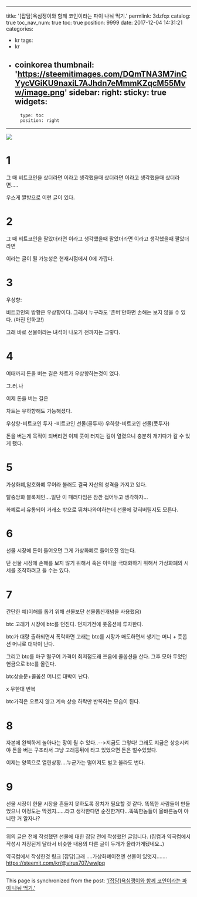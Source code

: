 
---
title: '[잡담]욕심쟁이와 함께 코인이라는 파이 나눠 먹기.'
permlink: 3dzfqx
catalog: true
toc_nav_num: true
toc: true
position: 9999
date: 2017-12-04 14:31:21
categories:
- kr
tags:
- kr
- coinkorea
thumbnail: 'https://steemitimages.com/DQmTNA3M7inCYycVGiKU9naxiL7AJhdn7eMmmKZqcM55Mvw/image.png'
sidebar:
    right:
        sticky: true
widgets:
    -
        type: toc
        position: right
---


![](https://steemitimages.com/DQmTNA3M7inCYycVGiKU9naxiL7AJhdn7eMmmKZqcM55Mvw/image.png)

# 1

그 때 비트코인을 샀더라면
이라고 생각했을때 샀더라면
이라고 생각했을때 샀더라면.....

우스게 짤방으로 이런 글이 있다.

# 2

그 때 비트코인을 팔았더라면
이라고 생각했을때 팔았더라면
이라고 생각했을때 팔았더라면

이라는 글이 될 가능성은 현재시점에서 0에 가깝다.

# 3

우상향:

비트코인의 방향은 우상향이다. 그래서 누구라도 '존버'만하면 손해는 보지 않을 수 있다.
(마진 안하고!)

그래 바로 선물이라는 녀석이 나오기 전까지는 그렇다.

# 4
여태까지 돈을 버는 길은 차트가 우상향하는것이 었다. 

그.러.나

이제 돈을 버는 길은 

차트는 우하향해도 가능해졌다.

우상향-비트코인 투자
               -비트코인 선물(콜투자)
우하향-비트코인 선물(풋투자)

돈을 버는게 목적이 되버리면 이제 풋이 터지는 길이 열렸으니 충분히 개기다가 갈 수 있게 됐다.

# 5
가상화폐,암호화폐 무어라 불러도 결국 자산의 성격을 가지고 있다. 

탈중앙화 블록체인....일단 이 패러다임은 잠깐 접어두고 생각하자...

화폐로서 유통되어 거래소 밖으로 뛰쳐나와야하는데 선물에 갖혀버릴지도 모른다.


# 6

선물 시장에 돈이 들어오면 그게 가상화폐로 들어오진 않는다.

단 선물 시장에 손해를 보지 않기 위해서 혹은 이익을 극대화하기 위해서 가상화폐의 시세를 조작하려고 들 수는 있다. 


# 7
간단한 예(이해를 돕기 위해 선물보단 선물옵션개념을 사용했음)

btc 고래가 시장에 btc를 던진다. 던지기전에 풋옵션에 투자한다.

btc가 대량 출하되면서 폭락하면 고래는 btc를 시장가 매도하면서 생기는 머니 + 풋옵션 머니로 대박이 난다.

그리고 btc를 마구 떨구어 가격이 최저점도래 쯔음에 콜옵션을 산다. 그후  모아 두었던 현금으로 btc를 올린다.

btc상승분+콜옵션 머니로 대박이 난다.

x 무한대 반복

btc가격은 오르지 않고 계속 상승 하락만 반복하는 모습이 된다.

# 8

자본에 완벽하게 놀아나는 장이 될 수 있다..-->지금도 그렇다! 그래도 지금은 상승시켜야 돈을 버는 구조라서 그냥 고래등뒤에 타고 있었으면 돈은 벌수있었다. 

이제는 양쪽으로 열린상황....누군가는 떨어져도 벌고 올라도 번다.

# 9

선물 시장이 현물 시장을 흔들지 못하도록 장치가 필요할 것 같다.
똑똑한 사람들이 만들었으니 이정도는 막겠지......라고 생각한다면 순진한거다...똑똑한놈들이 올바른놈이 아니란 거 알자나?



--------------------------------------------------------------------------------------------------------------------------------------------------------

위의 글은 전에 작성했던 선물에 대한 잡담 전에 작성했던 글입니다.
(집컴과 약국컴에서 작성시 저장된게 달라서 비슷한 내용의 다른 글이 두개가 올라가게됐네요..)

약국컴에서 작성한것 링크
[잡담]그래 ....가상화폐이전엔 선물이 있엇지.......
https://steemit.com/kr/@virus707/wwlpq

- - -

This page is synchronized from the post: ['[잡담]욕심쟁이와 함께 코인이라는 파이 나눠 먹기.'](https://steemit.com/@virus707/3dzfqx)
